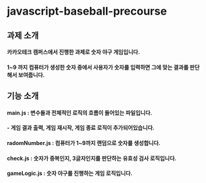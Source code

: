 # javascript-baseball-precourse

## 과제 소개 
#### 카카오테크 캠퍼스에서 진행한 과제로 숫자 야구 게임입니다. 
#### 1~9 까지 컴퓨터가 생성한 숫자 중에서 사용자가 숫자를 입력하면 그에 맞는 결과를 판단해서 보여줍니다.

## 기능 소개
#### main.js : 변수들과 전체적인 로직의 흐름이 들어있는 파일입니다.
#### - 게임 결과 출력, 게임 재시작, 게임 종료 로직이 추가되어있습니다.
#### radomNumber.js : 컴퓨터가 1~9까지 랜덤으로 숫자를 생성합니다.
#### check.js : 숫자가 중복인지, 3글자인지를 판단하는 유효성 검사 로직입니다. 
#### gameLogic.js : 숫자 야구를 진행하는 게임 로직입니다.

